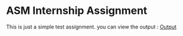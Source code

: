 # ASM Internship Assignment
This is just a simple test assignment.
you can view the output : [Output](https://asm-internship.netlify.app/)
